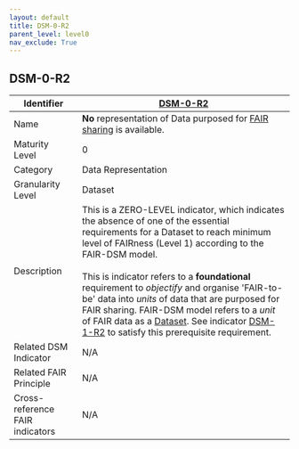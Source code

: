 ```yaml
---
layout: default
title: DSM-0-R2
parent_level: level0
nav_exclude: True
---
```


## DSM-0-R2

| Identifier | [DSM-0-R2](https://github.com/FAIRplus/Data-Maturity/blob/master/docs/_indicators/DSM-0-R2.md) |
| --------- | ----------|
| Name | **No** representation of Data purposed for [FAIR sharing](https://fairplus.github.io/Data-Maturity/docs/Glossary/#fair-sharing) is available. |
| Maturity Level | 0 |
| Category | Data Representation|
| Granularity Level | Dataset |
| Description | This is a ZERO-LEVEL indicator, which indicates the absence of one of the essential requirements for a Dataset to reach minimum level of FAIRness (Level 1) according to the FAIR-DSM model. <br><br> This is indicator refers to a **foundational** requirement to *objectify* and organise 'FAIR-to-be' data into *units* of data that are purposed for FAIR sharing. FAIR-DSM model refers to a *unit* of FAIR data as a [Dataset](https://fairplus.github.io/Data-Maturity/docs/Glossary/#dataset). See indicator [DSM-1-R2](https://fairplus.github.io/Data-Maturity/docs/Indicators/#DSM-1-R2) to satisfy this prerequisite requirement. |
| Related DSM Indicator| N/A |
| Related FAIR Principle | N/A |
| Cross-reference FAIR indicators | N/A |
